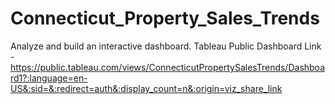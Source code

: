 # Connecticut_Property_Sales_Trends
Analyze and build an interactive dashboard.
Tableau Public Dashboard Link - https://public.tableau.com/views/ConnecticutPropertySalesTrends/Dashboard1?:language=en-US&:sid=&:redirect=auth&:display_count=n&:origin=viz_share_link
